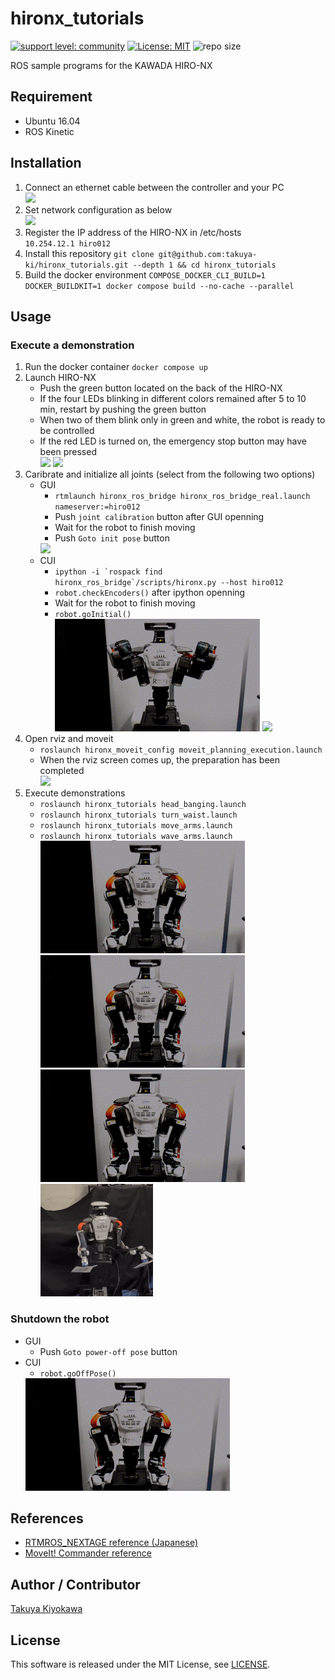 # hironx_tutorials

[![support level: community](https://img.shields.io/badge/support%20level-community-lightgray.svg)](http://rosindustrial.org/news/2016/10/7/better-supporting-a-growing-ros-industrial-software-platform)
[![License: MIT](https://img.shields.io/badge/License-MIT-yellow.svg)](https://opensource.org/licenses/MIT)
![repo size](https://img.shields.io/github/repo-size/takuya-ki/hironx_tutorials)

ROS sample programs for the KAWADA HIRO-NX

## Requirement

- Ubuntu 16.04  
- ROS Kinetic

## Installation

1. Connect an ethernet cable between the controller and your PC  
   <img src=img/lan_port.jpg width=280>
2. Set network configuration as below  
   <img src=img/hironx_network.png width=280>
3. Register the IP address of the HIRO-NX in /etc/hosts  
   `10.254.12.1 hiro012`
4. Install this repository
   `git clone git@github.com:takuya-ki/hironx_tutorials.git --depth 1 && cd hironx_tutorials`
5. Build the docker environment
   `COMPOSE_DOCKER_CLI_BUILD=1 DOCKER_BUILDKIT=1 docker compose build --no-cache --parallel`

## Usage
### Execute a demonstration

1. Run the docker container
   `docker compose up`
2. Launch HIRO-NX  
   - Push the green button located on the back of the HIRO-NX  
   - If the four LEDs blinking in different colors remained after 5 to 10 min, restart by pushing the green button  
   - When two of them blink only in green and white, the robot is ready to be controlled  
   - If the red LED is turned on, the emergency stop button may have been pressed  
      <img src=img/power_button.jpg width=290>  <img src=img/front.jpg width=300>
3. Caribrate and initialize all joints (select from the following two options)  
   - GUI    
     - `rtmlaunch hironx_ros_bridge hironx_ros_bridge_real.launch nameserver:=hiro012`  
     - Push `joint calibration` button after GUI openning  
     - Wait for the robot to finish moving  
     - Push `Goto init pose` button  
      <img src=img/gui.png height=180>
   - CUI  
     - ``ipython -i `rospack find hironx_ros_bridge`/scripts/hironx.py --host hiro012``  
     - `robot.checkEncoders()` after ipython openning  
     - Wait for the robot to finish moving  
     - `robot.goInitial()`  
      <img src=img/calibrate.gif height=180>  <img src=img/initializ.gif height=180>
4. Open rviz and moveit    
   - `roslaunch hironx_moveit_config moveit_planning_execution.launch`  
   - When the rviz screen comes up, the preparation has been completed  
      <img src=img/rviz.png height=180>
5. Execute demonstrations
   - `roslaunch hironx_tutorials head_banging.launch`  
   - `roslaunch hironx_tutorials turn_waist.launch`  
   - `roslaunch hironx_tutorials move_arms.launch`  
   - `roslaunch hironx_tutorials wave_arms.launch`  
      <img src=img/head_banging.gif height=180>  <img src=img/turn_waist.gif height=180> <img src=img/move_arms.gif height=180> <img src=img/wave_arms.gif height=180>

### Shutdown the robot  
   - GUI  
     - Push `Goto power-off pose` button   
   - CUI
     - `robot.goOffPose()`  
      <img src=img/offpose.gif height=180>

## References

- [RTMROS_NEXTAGE reference (Japanese)](https://rtmros-nextage.readthedocs.io/en/latest/index.html)  
- [MoveIt! Commander reference](http://docs.ros.org/kinetic/api/moveit_commander/html/index.html)  

## Author / Contributor

[Takuya Kiyokawa](https://takuya-ki.github.io/)  

## License

This software is released under the MIT License, see [LICENSE](./LICENSE).
